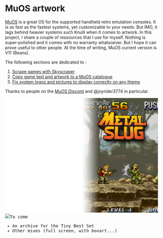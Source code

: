 # MuOS artwork

[MuOS](https://muos.dev) is a great OS for the supported handheld retro emulation consoles. It is as fast as the fastest systems, yet customizable to your needs. But IMO, it lags behind heavier systems such Knulli when it comes to artwork. In this project, I share a couple of ressources that I use for myself. Nothing is super-polished and it comes with no warranty whatsoever. But I hope it can prove useful to other people. At the time of writing, MuOS current version is V11 (Beans).

The following sections are dedicated to :

1. [Scrape games with Skyscraper](https://github.com/gerpy/muos-artwork/tree/master/games-scraping)
2. [Copy game text and artwork to a MuOS catalogue](https://github.com/gerpy/muos-artwork/tree/master/build-catalogue)
3. [Fix system logos and pictures to display correctly on any theme](https://github.com/gerpy/muos-artwork/tree/master/system-outline)

Thanks to people on the [MuOS Discord](https://discord.gg/USS5ybVtDz) and @joyrider3774 in particular.

<kbd>
  <img src="games-scraping/masks/samples/mslug-muos-grain-low.png">
</kbd>

<kbd>
  <img src="games-scraping/mixes/samples/simple-box-cart.png
</kbd>

### To come

- An archive for the Tiny Best Set
- Other mixes (full screen, with boxart...)


